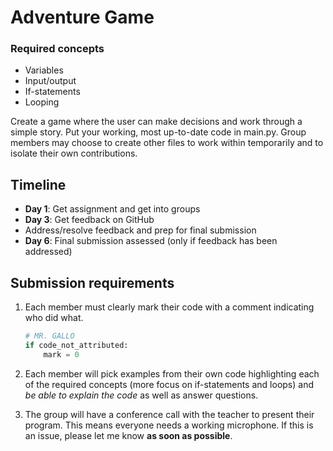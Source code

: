 # Adventure Game

### Required concepts
- Variables
- Input/output
- If-statements
- Looping

Create a game where the user can make decisions and work through a simple story. Put your working, most up-to-date code in main.py. Group members may choose to create other files to work within temporarily and to isolate their own contributions.


## Timeline
- **Day 1**: Get assignment and get into groups
- **Day 3**: Get feedback on GitHub
- Address/resolve feedback and prep for final submission
- **Day 6**: Final submission assessed (only if feedback has been addressed)


## Submission requirements
1. Each member must clearly mark their code with a comment indicating who did what.

    ```python
    # MR. GALLO
    if code_not_attributed:
        mark = 0
    ```

2. Each member will pick examples from their own code highlighting each of the required concepts (more focus on if-statements and loops) and *be able to explain the code* as well as answer questions.
3. The group will have a conference call with the teacher to present their program. This means everyone needs a working microphone. If this is an issue, please let me know **as soon as possible**.
